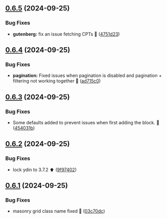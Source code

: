 ## [0.6.5](https://github.com/JCO-Digital/jcore-dynamic-archive/compare/v0.6.4...v0.6.5) (2024-09-25)


### Bug Fixes

* **gutenberg:** fix an issue fetching CPTs :bug: ([4751d23](https://github.com/JCO-Digital/jcore-dynamic-archive/commit/4751d23831486d14a3f83413d1f25ae4cc63ce19))



## [0.6.4](https://github.com/JCO-Digital/jcore-dynamic-archive/compare/v0.6.3...v0.6.4) (2024-09-25)


### Bug Fixes

* **pagination:** Fixed issues when pagination is disabled and pagination + filtering not working together 🐛 ([ad715c0](https://github.com/JCO-Digital/jcore-dynamic-archive/commit/ad715c0066aff8d457084c0376ea23b79cb0001c))



## [0.6.3](https://github.com/JCO-Digital/jcore-dynamic-archive/compare/v0.6.2...v0.6.3) (2024-09-25)


### Bug Fixes

* Some defaults added to prevent issues when first adding the block. 🐛 ([454031b](https://github.com/JCO-Digital/jcore-dynamic-archive/commit/454031bf21159b34e8d939bbb0c3bf764c64b246))



## [0.6.2](https://github.com/JCO-Digital/jcore-dynamic-archive/compare/v0.6.1...v0.6.2) (2024-09-25)


### Bug Fixes

* lock ydin to 3.7.2 ⬆️ ([9f97402](https://github.com/JCO-Digital/jcore-dynamic-archive/commit/9f97402653415e6e6fdc4bc77676a7816065f14f))



## [0.6.1](https://github.com/JCO-Digital/jcore-dynamic-archive/compare/v0.6.0...v0.6.1) (2024-09-25)


### Bug Fixes

* masonry grid class name fixed 🐛 ([03c70dc](https://github.com/JCO-Digital/jcore-dynamic-archive/commit/03c70dc7aa9cb6e42b773360f41f7e8518cd2266))



